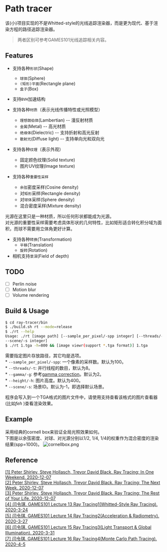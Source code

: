 # Path tracer
该(小)项目实现的不是Whitted-style的光线追踪渲染器，而是更为现代、基于渲染方程的路径追踪渲染器。
> 两者区别可参考GAMES101光线追踪相关内容。

## Features
* 支持各种`形状`(Shape)
  * `球体`(Sphere)
  * `(矩形)平面`(Rectangle plane)
  * `盒子`(Box)
* 支持`BVH`加速结构
* 支持各种`材质`（表示光线传播特性或光照模型）
  * `理想朗伯体`(Lambertian) -- 漫反射材质
  * `金属`(Metal) -- 高光材质
  * `绝缘体`(Dielectric) -- 支持折射和高光反射
  * `散射光`(Diffuse light) -- 支持单向光和双向光
* 支持各种`纹理`（表示外观）
  * 固定颜色纹理(Solid texture)
  * 图片UV纹理(Image texture)

* 支持各种`重要性采样`
  * `余弦`密度采样(Cosine density)
  * 对`矩形`采样(Rectangle density)
  * 对`球体`采样(Sphere density)
  * 混合密度采样(Mixture density)

光源在这里只是一种材质，所以任何形状都能成为光源。
<br>对光源的重要性采样需要考虑具体形状的几何特性，比如矩形适合转化积分域为面积，而球不需要用立体角更好计算。

* 支持各种`转换`(Transformation)
  * `平移`(Translation)
  * `旋转`(Rotation)
* 相机支持`景深`(Field of depth)

## TODO
- [ ] Perlin noise
- [ ] Motion blur
- [ ] Volume rendering

## Build & Usage
```bash
$ cd ray-tracer/bin
$ ./build.sh rt --mode=release
$ ./rt --help
Usage: ./rt [image path] [--sample_per_pixel/-spp integer] [--threads/-t integer] [--gamma/-g integer] [--height/-h integer] [
--scene/-s integer]
$ ./rt 1.tga -h=800 && [image viewr(support *.tga format)] 1.tga
```
需要指定图片存放路径，其它均是选项。
<br>* `--sample_per_pixel/-spp`: 一个像素的采样数。默认为100。
<br>* `--threads/-t`: 并行线程的数目，默认为8。
<br>* `--gamma/-g`: 参考[gamma correction](https://en.wikipedia.org/wiki/Gamma_correction)。默认为2。
<br>* `--height/-h`: 图片高度。默认为400。
<br>* `--scene/-s`: 场景ID。默认为-1，即选择默认场景。

程序会写入到一个TGA格式的图片文件中，请使用支持查看该格式的图片查看器(比如*feh* )查看渲染效果。

## Example
采用经典的cornell box来验证全局光照效果如何。
<br>下图是以余弦密度、对球、对光源分别以1/2, 1/4, 1/4的权重作为混合密度的渲染结果(spp=1000)。
![cornellbox.png](https://s2.loli.net/2023/01/30/pgZXUAFoscPGD5i.png)

## Reference
 [[1] Peter Shirley, Steve Hollasch, Trevor David Black. Ray Tracing: In One Weekend. 2020-12-07 ](https://raytracing.github.io/books/RayTracingInOneWeekend.html)
<br>[[2] Peter Shirley, Steve Hollasch, Trevor David Black. Ray Tracing: The Next Week. 2020-12-07 ](https://raytracing.github.io/books/RayTracingTheNextWeek.html)
<br>[[3] Peter Shirley, Steve Hollasch, Trevor David Black. Ray Tracing: The Rest of Your Life. 2020-12-07 ](https://raytracing.github.io/books/RayTracingTheRestOfYourLife.html)
<br>[[4] 闫令琪. GAMES101 Lecture 13 Ray Tracing1(Whitted-Style Ray Tracing). 2020-3-24](https://sites.cs.ucsb.edu/~lingqi/teaching/resources/GAMES101_Lecture_13.pdf)
<br>[[5] 闫令琪. GAMES101 Lecture 14 Ray Tracing2(Acceleration & Radiometry). 2020-3-27](https://sites.cs.ucsb.edu/~lingqi/teaching/resources/GAMES101_Lecture_14.pdf)
<br>[[6] 闫令琪. GAMES101 Lecture 15 Ray Tracing3(Light Transport & Global Illumination). 2020-3-31](https://sites.cs.ucsb.edu/~lingqi/teaching/resources/GAMES101_Lecture_15.pdf)
<br>[[7] 闫令琪. GAMES101 Lecture 16 Ray Tracing4(Monte Carlo Path Tracing). 2020-4-5](https://sites.cs.ucsb.edu/~lingqi/teaching/resources/GAMES101_Lecture_16.pdf)
